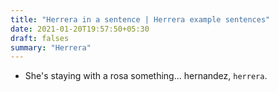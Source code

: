 ```yaml
---
title: "Herrera in a sentence | Herrera example sentences"
date: 2021-01-20T19:57:50+05:30
draft: falses
summary: "Herrera"
---
```

- She's staying with a rosa something... hernandez, `herrera`.
                 
